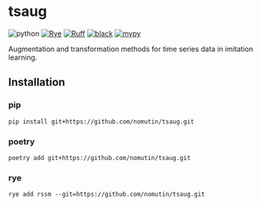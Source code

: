 # tsaug

![python](https://img.shields.io/badge/python-3.8-blue)
[![Rye](https://img.shields.io/endpoint?url=https://raw.githubusercontent.com/mitsuhiko/rye/main/artwork/badge.json)](https://rye-up.com)
[![Ruff](https://img.shields.io/endpoint?url=https://raw.githubusercontent.com/charliermarsh/ruff/main/assets/badge/v2.json)](https://github.com/astral-sh/ruff)
[![black](https://img.shields.io/badge/code%20style-black-black.svg)](https://github.com/psf/black)
[![mypy](https://img.shields.io/badge/mypy-checked-blue)](http://mypy-lang.org/)

Augmentation and transformation methods for time series data in imitation learning.

## Installation

### pip

```shell
pip install git+https://github.com/nomutin/tsaug.git
```

### poetry

```shell
poetry add git+https://github.com/nomutin/tsaug.git
```

### rye

```shell
rye add rssm --git=https://github.com/nomutin/tsaug.git
```
